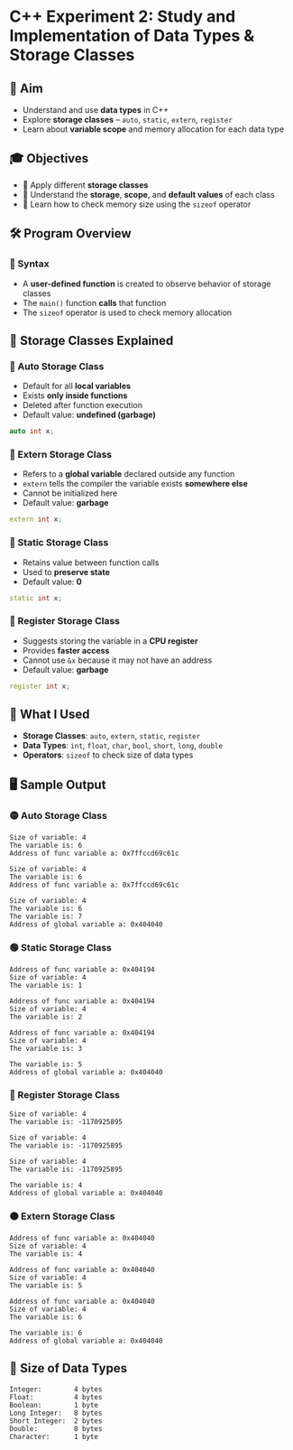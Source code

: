 # C++ Experiment 2: Study and Implementation of Data Types & Storage Classes

## 🎯 Aim

- Understand and use **data types** in C++  
- Explore **storage classes** – `auto`, `static`, `extern`, `register`  
- Learn about **variable scope** and memory allocation for each data type  

## 🎓 Objectives
- 🔹 Apply different **storage classes**  
- 🔹 Understand the **storage**, **scope**, and **default values** of each class  
- 🔹 Learn how to check memory size using the `sizeof` operator  

## 🛠️ Program Overview
### 🔹 Syntax
- A **user-defined function** is created to observe behavior of storage classes  
- The `main()` function **calls** that function  
- The `sizeof` operator is used to check memory allocation  

## 🧠 Storage Classes Explained
### 🔸 Auto Storage Class
- Default for all **local variables**
- Exists **only inside functions**
- Deleted after function execution
- Default value: **undefined (garbage)**

```cpp
auto int x;
```
### 🔸 Extern Storage Class
- Refers to a **global variable** declared outside any function
- `extern` tells the compiler the variable exists **somewhere else**
- Cannot be initialized here
- Default value: **garbage**

```cpp
extern int x;
```
### 🔸 Static Storage Class
- Retains value between function calls
- Used to **preserve state**
- Default value: **0**

```cpp
static int x;
```
### 🔸 Register Storage Class
- Suggests storing the variable in a **CPU register**
- Provides **faster access**
- Cannot use `&x` because it may not have an address
- Default value: **garbage**

```cpp
register int x;
```
## 🔧 What I Used

- **Storage Classes**: `auto`, `extern`, `static`, `register`  
- **Data Types**: `int`, `float`, `char`, `bool`, `short`, `long`, `double`  
- **Operators**: `sizeof` to check size of data types  

## 🖥️ Sample Output
### 🟡 Auto Storage Class
```
Size of variable: 4
The variable is: 6
Address of func variable a: 0x7ffccd69c61c

Size of variable: 4
The variable is: 6
Address of func variable a: 0x7ffccd69c61c

Size of variable: 4
The variable is: 6
The variable is: 7
Address of global variable a: 0x404040
```

### 🟢 Static Storage Class
```
Address of func variable a: 0x404194
Size of variable: 4
The variable is: 1

Address of func variable a: 0x404194
Size of variable: 4
The variable is: 2

Address of func variable a: 0x404194
Size of variable: 4
The variable is: 3

The variable is: 5
Address of global variable a: 0x404040
```
### 🔵 Register Storage Class
```
Size of variable: 4
The variable is: -1170925895

Size of variable: 4
The variable is: -1170925895

Size of variable: 4
The variable is: -1170925895

The variable is: 4
Address of global variable a: 0x404040
```
### 🟠 Extern Storage Class
```
Address of func variable a: 0x404040
Size of variable: 4
The variable is: 4

Address of func variable a: 0x404040
Size of variable: 4
The variable is: 5

Address of func variable a: 0x404040
Size of variable: 4
The variable is: 6

The variable is: 6
Address of global variable a: 0x404040
```
## 📏 Size of Data Types
```
Integer:        4 bytes
Float:          4 bytes
Boolean:        1 byte
Long Integer:   8 bytes
Short Integer:  2 bytes
Double:         8 bytes
Character:      1 byte
```




